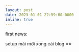 ```yaml
---
layout: post
date: 2023-01-01 22:59:00-0000
inline: true
---
```


first news: 

setup mãi mới xong cái blog ==